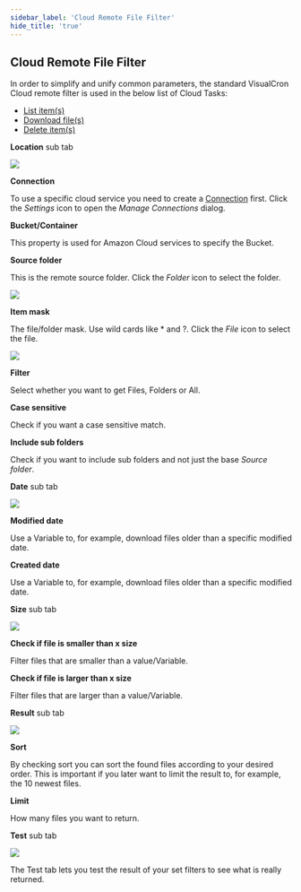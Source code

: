 ```yaml
---
sidebar_label: 'Cloud Remote File Filter'
hide_title: 'true'
---
```


## Cloud Remote File Filter

In order to simplify and unify common parameters, the standard VisualCron Cloud remote filter is used in the below list of Cloud Tasks:

* [List item(s)](../server/job-tasks/cloud-transfer-tasks/list-item)
* [Download file(s)](../server/job-tasks/cloud-transfer-tasks/download-file)
* [Delete item(s)](../server/job-tasks/cloud-transfer-tasks/delete-item)
 
**Location** sub tab

![](../../../static/img/cloudremotefilefilterlocation.png)

**Connection**

To use a specific cloud service you need to create a [Connection](../server/global-connections) first. Click the *Settings* icon to open the *Manage Connections* dialog.
 
**Bucket/Container**

This property is used for Amazon Cloud services to specify the Bucket.
 
**Source folder**

This is the remote source folder. Click the *Folder* icon to select the folder.

![](../../../static/img/remotefilefilterbrowse.png)

**Item mask**

The file/folder mask. Use wild cards like * and ?. Click the *File* icon to select the file.

![](../../../static/img/remotefilebrowser-file.png)

**Filter**

Select whether you want to get Files, Folders or All.
 
**Case sensitive**

Check if you want a case sensitive match.
 
**Include sub folders**

Check if you want to include sub folders and not just the base *Source folder*.
 
**Date** sub tab

![](../../../static/img/cloudfilefilterdate.png)

**Modified date**

Use a Variable to, for example, download files older than a specific modified date.
 
**Created date**

Use a Variable to, for example, download files older than a specific modified date.
 
**Size** sub tab

![](../../../static/img/cloudfilefiltersize.png)

**Check if file is smaller than x size**

Filter files that are smaller than a value/Variable.
 
**Check if file is larger than x size**

Filter files that are larger than a value/Variable.
 
**Result** sub tab

![](../../../static/img/cloudremotefilefilterresult.png)

**Sort**

By checking sort you can sort the found files according to your desired order. This is important if you later want to limit the result to, for example, the 10 newest files.
 
**Limit**

How many files you want to return.
 
**Test** sub tab

![](../../../static/img/cloudremotefilefiltertest.png)

The Test tab lets you test the result of your set filters to see what is really returned.